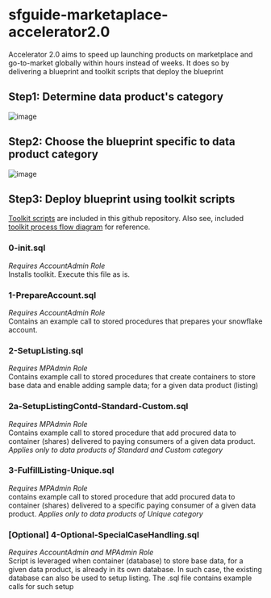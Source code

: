 # sfguide-marketaplace-accelerator2.0
Accelerator 2.0 aims to speed up launching products on marketplace and go-to-market globally within hours instead of weeks. It does so by delivering a blueprint and toolkit scripts that deploy the blueprint

## Step1: Determine data product's category
![image](https://user-images.githubusercontent.com/68336854/171227875-c6ee5e7b-8ea4-46e5-8134-48eaf918ef40.png)

## Step2: Choose the blueprint specific to data product category
![image](https://user-images.githubusercontent.com/68336854/171283446-c2355caf-b9d9-4884-9ad7-ff6ac08aa44a.png)

## Step3: Deploy blueprint using toolkit scripts 
[Toolkit scripts](https://github.com/sfc-gh-amgupta/sfguide-marketaplace-accelerator2.0/tree/main/ToolkitScripts) are included in this github repository. Also see, included [toolkit process flow diagram](https://github.com/sfc-gh-amgupta/sfguide-marketaplace-accelerator2.0/blob/main/Toolkit%20Process%20Flow%20Diagram.pdf) for reference.


### 0-init.sql 
*Requires AccountAdmin Role*  <br />
Installs toolkit. Execute this file as is.

### 1-PrepareAccount.sql 
*Requires AccountAdmin Role*  <br />
Contains an example call to stored procedures that prepares your snowflake account. 

### 2-SetupListing.sql 
*Requires MPAdmin Role*  <br />
Contains example call to stored procedures that create containers to store base data and enable adding sample data; for a given data product (listing)

### 2a-SetupListingContd-Standard-Custom.sql 
*Requires MPAdmin Role*  <br />
Contains example call to stored procedure that add procured data to container (shares) delivered to paying consumers of a given data product. *Applies only to data products of Standard and Custom category*

### 3-FulfillListing-Unique.sql 
*Requires MPAdmin Role*  <br />
contains example call to stored procedure that add procured data to container (shares) delivered to a specific paying consumer of a given data product. *Applies only to data products of Unique category*

### [Optional] 4-Optional-SpecialCaseHandling.sql 
*Requires AccountAdmin and MPAdmin Role*  <br />
Script is leveraged when container (database) to store base data, for a given data product, is already in its own database. In such case, the existing database can also be used to setup listing. The .sql file contains example calls for such setup




